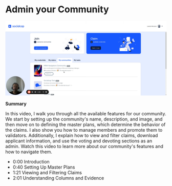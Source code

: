 
# Admin your Community

[![Community Admin Features Overview](./videoframe_1728.png)](https://www.loom.com/share/379b3ed246fc45c182db5152c9de0982)

**Summary**

In this video, I walk you through all the available features for our community. We start by setting up the community's name, description, and image, and then move on to defining the master plans, which determine the behavior of the claims. I also show you how to manage members and promote them to validators. Additionally, I explain how to view and filter claims, download applicant information, and use the voting and devoting sections as an admin. Watch this video to learn more about our community's features and how to navigate them.

- 0:00 Introduction
- 0:40 Setting Up Master Plans
- 1:21 Viewing and Filtering Claims
- 2:01 Understanding Columns and Evidence
